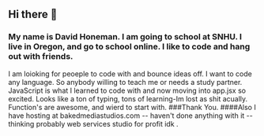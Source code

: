 ## Hi there 👋
### My name is David Honeman. I am going to school at SNHU. I live in Oregon, and go to school online. I like to code and hang out with friends. 
I am loioking for peoeple to code with and bounce ideas off. I want to code any language. So anybody willing to teach me or needs a study partner. JavaScript is what I learned to code with and now moving into app.jsx so excited. Looks like a ton of typing, tons of learning-Im lost as shit acually. Function's are awesome, and wierd to start with. 
###Thank You. 
####Also I have hosting at bakedmediastudios.com -- haven't done anything with it -- thinking probably web services studio for profit idk . 


<!--
**DavE-baked/DavE-baked** is a ✨ _special_ ✨ repository because its `README.md` (this file) appears on your GitHub profile.

Here are some ideas to get you started:

- 🔭 I’m currently working on ...
- 🌱 I’m currently learning ...
- 👯 I’m looking to collaborate on ...
- 🤔 I’m looking for help with ...
- 💬 Ask me about ...
- 📫 How to reach me: ...
- 😄 Pronouns: ...
- ⚡ Fun fact: ...
-->
